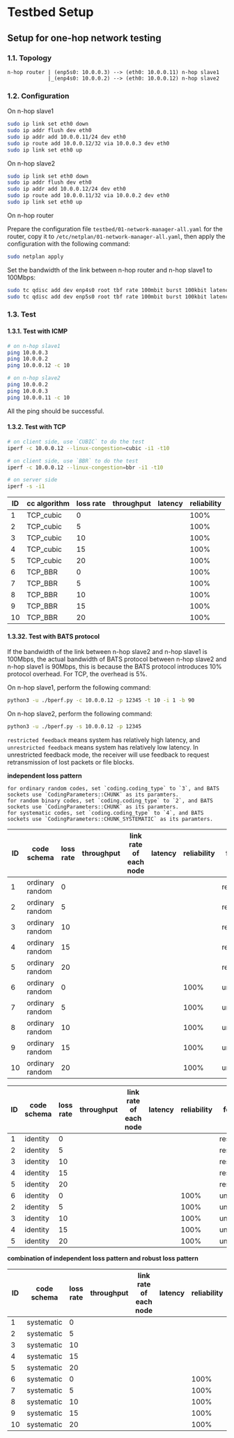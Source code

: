 # Testbed Setup
## Setup for one-hop network testing

### 1.1. Topology

```text
n-hop router | (enp5s0: 10.0.0.3) --> (eth0: 10.0.0.11) n-hop slave1
             |_(enp4s0: 10.0.0.2) --> (eth0: 10.0.0.12) n-hop slave2
```

### 1.2. Configuration

On n-hop slave1

```bash
sudo ip link set eth0 down
sudo ip addr flush dev eth0
sudo ip addr add 10.0.0.11/24 dev eth0
sudo ip route add 10.0.0.12/32 via 10.0.0.3 dev eth0
sudo ip link set eth0 up
```

On n-hop slave2

```bash
sudo ip link set eth0 down
sudo ip addr flush dev eth0
sudo ip addr add 10.0.0.12/24 dev eth0
sudo ip route add 10.0.0.11/32 via 10.0.0.2 dev eth0
sudo ip link set eth0 up
```

On n-hop router

Prepare the configuration file `testbed/01-network-manager-all.yaml` for the router, copy it to `/etc/netplan/01-network-manager-all.yaml`,
then apply the configuration with the following command:

```bash
sudo netplan apply
```

Set the bandwidth of the link between n-hop router and n-hop slave1 to 100Mbps:

```bash
sudo tc qdisc add dev enp4s0 root tbf rate 100mbit burst 100kbit latency 1ms
sudo tc qdisc add dev enp5s0 root tbf rate 100mbit burst 100kbit latency 1ms
```

### 1.3. Test

#### 1.3.1. Test with ICMP

```bash
# on n-hop slave1
ping 10.0.0.3
ping 10.0.0.2
ping 10.0.0.12 -c 10

# on n-hop slave2
ping 10.0.0.2
ping 10.0.0.3
ping 10.0.0.11 -c 10
```

All the ping should be successful.

#### 1.3.2. Test with TCP

```bash
# on client side, use `CUBIC` to do the test
iperf -c 10.0.0.12 --linux-congestion=cubic -i1 -t10

# on client side, use `BBR` to do the test
iperf -c 10.0.0.12 --linux-congestion=bbr -i1 -t10

# on server side
iperf -s -i1

```

| ID  | cc algorithm | loss rate | throughput | latency | reliability |
| --- | ------------ | --------- | ---------- | ------- | ----------- |
| 1   | TCP_cubic    | 0         |            |         | 100%        |
| 2   | TCP_cubic    | 5         |            |         | 100%        |
| 3   | TCP_cubic    | 10        |            |         | 100%        |
| 4   | TCP_cubic    | 15        |            |         | 100%        |
| 5   | TCP_cubic    | 20        |            |         | 100%        |
| 6   | TCP_BBR      | 0         |            |         | 100%        |
| 7   | TCP_BBR      | 5         |            |         | 100%        |
| 8   | TCP_BBR      | 10        |            |         | 100%        |
| 9   | TCP_BBR      | 15        |            |         | 100%        |
| 10  | TCP_BBR      | 20        |            |         | 100%        |

#### 1.3.32. Test with BATS protocol

If the bandwidth of the link between n-hop slave2 and n-hop slave1 is 100Mbps, the actual bandwidth of BATS protocol between n-hop slave2 and n-hop slave1 is 90Mbps, this is because the BATS protocol introduces 10% protocol overhead. For TCP, the overhead is 5%.

On n-hop slave1, perform the following command:

```bash
python3 -u ./bperf.py -c 10.0.0.12 -p 12345 -t 10 -i 1 -b 90
```

On n-hop slave2, perform the following command:

```bash
python3 -u ./bperf.py -s 10.0.0.12 -p 12345
```

`restricted feedback` means system has relatively high latency, and `unrestricted feedback` means system has relatively low latency. In unrestricted feedback mode, the receiver will use feedback to request retransmission of lost packets or file blocks.

**independent loss pattern**

    for ordinary random codes, set `coding.coding_type` to `3`, and BATS sockets use `CodingParameters::CHUNK` as its paramters.
    for random binary codes, set `coding.coding_type` to `2`, and BATS sockets use `CodingParameters::CHUNK` as its paramters.
    for systematic codes, set `coding.coding_type` to `4`, and BATS sockets use `CodingParameters::CHUNK_SYSTEMATIC` as its paramters.

| ID  | code schema     | loss rate | throughput | link rate of each node | latency | reliability | feedback     |
| --- | --------------- | --------- | ---------- | --------- | ------- | ----------- | ------------ |
| 1   | ordinary random | 0         |            |           |         |             | restricted   |
| 2   | ordinary random | 5         |            |           |         |             | restricted   |
| 3   | ordinary random | 10        |            |           |         |             | restricted   |
| 4   | ordinary random | 15        |            |           |         |             | restricted   |
| 5   | ordinary random | 20        |            |           |         |             | restricted   |
| 6   | ordinary random | 0         |            |           |         | 100%        | unrestricted |
| 7   | ordinary random | 5         |            |           |         | 100%        | unrestricted |
| 8   | ordinary random | 10        |            |           |         | 100%        | unrestricted |
| 9   | ordinary random | 15        |            |           |         | 100%        | unrestricted |
| 10  | ordinary random | 20        |            |           |         | 100%        | unrestricted |



| ID  | code schema   | loss rate | throughput | link rate of each node | latency | reliability | feedback     |
| --- | ------------- | --------- | ---------- | --------- | ------- | ----------- | ------------ |
| 1   | identity | 0         |            |           |         |             | restricted   |
| 2   | identity | 5         |            |           |         |             | restricted   |
| 3   | identity | 10        |            |           |         |             | restricted   |
| 4   | identity | 15        |            |           |         |             | restricted   |
| 5   | identity | 20        |            |           |         |             | restricted   |
| 6   | identity | 0         |            |           |         | 100%        | unrestricted |
| 2   | identity | 5         |            |           |         | 100%        | unrestricted |
| 3   | identity | 10        |            |           |         | 100%        | unrestricted |
| 4   | identity | 15        |            |           |         | 100%        | unrestricted |
| 5   | identity | 20        |            |           |         | 100%        | unrestricted |

**combination of independent loss pattern and robust loss pattern**

| ID  | code schema | loss rate | throughput | link rate of each node | latency | reliability | feedback     |
| --- | ----------- | --------- | ---------- | --------- | ------- | ----------- | ------------ |
| 1   | systematic  | 0         |            |           |         |             | restricted   |
| 2   | systematic  | 5         |            |           |         |             | restricted   |
| 3   | systematic  | 10        |            |           |         |             | restricted   |
| 4   | systematic  | 15        |            |           |         |             | restricted   |
| 5   | systematic  | 20        |            |           |         |             | restricted   |
| 6   | systematic  | 0         |            |           |         | 100%        | unrestricted |
| 7   | systematic  | 5         |            |           |         | 100%        | unrestricted |
| 8   | systematic  | 10        |            |           |         | 100%        | unrestricted |
| 9   | systematic  | 15        |            |           |         | 100%        | unrestricted |
| 10  | systematic  | 20        |            |           |         | 100%        | unrestricted |
